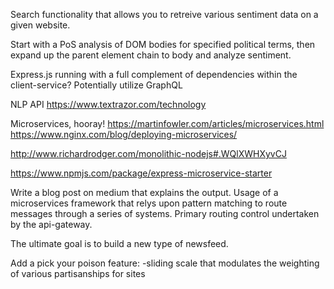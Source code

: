Search functionality that allows you to retreive various sentiment data on a given website.

Start with a PoS analysis of DOM bodies for specified political terms, then expand up the parent element chain to body and analyze sentiment.

Express.js running with a full complement of dependencies within the client-service?
  Potentially utilize GraphQL

NLP API
https://www.textrazor.com/technology

Microservices, hooray!
https://martinfowler.com/articles/microservices.html
https://www.nginx.com/blog/deploying-microservices/

http://www.richardrodger.com/monolithic-nodejs#.WQlXWHXyvCJ

https://www.npmjs.com/package/express-microservice-starter

Write a blog post on medium that explains the output.
  Usage of a microservices framework that relys upon pattern matching to route messages through a series of systems.
  Primary routing control undertaken by the api-gateway.

The ultimate goal is to build a new type of newsfeed.

  Add a pick your poison feature:
    -sliding scale that modulates the weighting of various partisanships for sites
